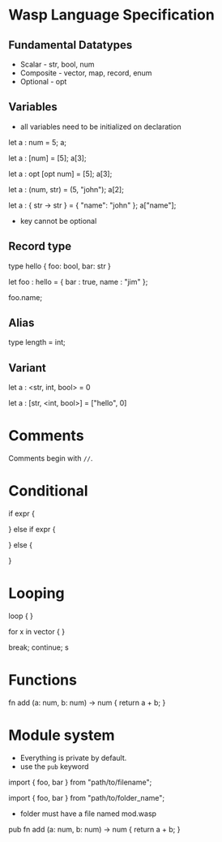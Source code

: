 # Wasp Language Specification

## Fundamental Datatypes

- Scalar - str, bool, num
- Composite - vector, map, record, enum
- Optional - opt

## Variables

- all variables need to be initialized on declaration

let a : num = 5;
a;

let a : [num] = [5];
a[3];

let a : opt [opt num] = [5];
a[3];

let a : (num, str) = (5, "john");
a[2];

let a : { str -> str } = { "name": "john" };
a["name"];

- key cannot be optional

## Record type

type hello {
	foo: bool,
    bar: str
}

let foo : hello = {
  bar : true,
  name : "jim"
};

foo.name;

## Alias

type length = int;

## Variant

let a : <str, int, bool> = 0

let a : [str, <int, bool>] = ["hello", 0]

# Comments

Comments begin with `//`.

# Conditional

if expr {

} else if expr {

} else {

}

# Looping

loop { }

for x in vector { }

break;
continue;
s
# Functions

fn add (a: num, b: num) -> num {
	return a + b;
}

# Module system

- Everything is private by default.
- use the `pub` keyword

import { foo, bar } from "path/to/filename";

import { foo, bar } from "path/to/folder_name";
- folder must have a file named mod.wasp

pub fn add (a: num, b: num) -> num {
	return a + b;
}
 